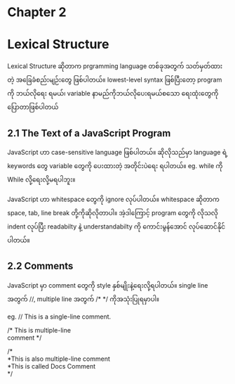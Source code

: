 # Chapter 2 
# Lexical Structure

Lexical Structure ဆိုတာက prgramming language တစ်ခုအတွက် သတ်မှတ်ထားတဲ့ အခြေခံစည်းမျဉ်းတွေ ဖြစ်ပါတယ်။ lowest-level syntax ဖြစ်ပြီးတော့ program ကို ဘယ်လိုရေး
ရမယ်၊ variable နာမည်ကိုဘယ်လိုပေးရမယ်စသော ရေးထုံးတွေကို ပြောတာဖြစ်ပါတယ်

## 2.1 The Text of a JavaScript Program

JavaScript ဟာ case-sensitive language ဖြစ်ပါတယ်။ ဆိုလိုသည်မှာ language ရဲ့ keywords တွေ variable တွေကို ပေးထားတဲ့ အတိုင်းပဲရေး ရပါတယ်။
eg. while ကို While လို့ရေးလို့မရပါဘူး။

JavaScript ဟာ whitespace တွေကို ignore လုပ်ပါတယ်။ whitespace ဆိုတာက space, tab, line break တို့ကိုဆိုလိုတာပါ။ အဲ့ဒါကြောင့် program တွေကို လိုသလို indent 
လုပ်ပြီး readabilty နဲ့ understandabilty ကို ကောင်းမွန်အောင် လုပ်ဆောင်နိုင်ပါတယ်။

## 2.2 Comments

JavaScript မှာ comment တွေကို style နှစ်မျိုးနဲ့ရေးလို့ရပါတယ်။ single line အတွက် //, multiple line အတွက်  /* */ ကိုအသုံးပြုရမှာပါ။

eg. 
// This is a single-line comment.
    
/* This is multiple-line\
   comment */

/*\
 *This is also multiple-line comment\
 *This is called Docs Comment\
 */